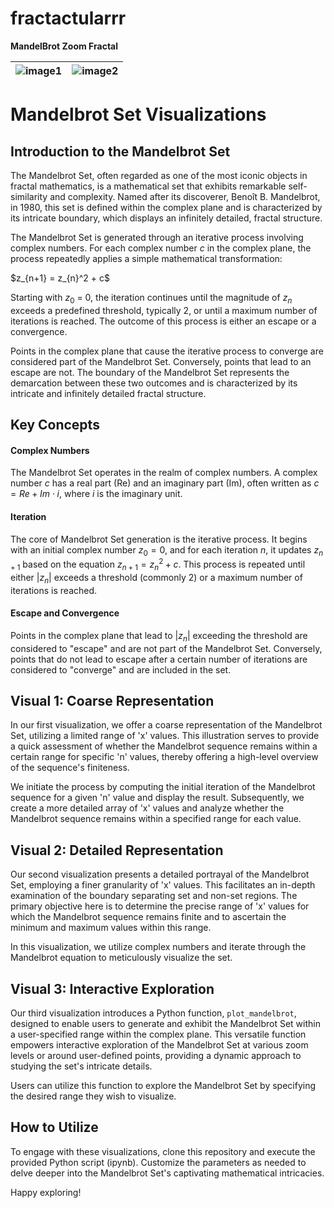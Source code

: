 # fractactularrr
**MandelBrot Zoom Fractal**

| ![image1](https://github.com/rajaravindp/fractactularrr/assets/118573661/b706594a-4cde-4a6d-a6d4-2d9f1f232eb6) | ![image2](https://github.com/rajaravindp/fractactularrr/assets/118573661/e42e0c13-5d5f-4c9c-b3a7-675bc54513b6) |
|---|---|

# Mandelbrot Set Visualizations

## Introduction to the Mandelbrot Set

The Mandelbrot Set, often regarded as one of the most iconic objects in fractal mathematics, is a mathematical set that exhibits remarkable self-similarity and complexity. Named after its discoverer, Benoît B. Mandelbrot, in 1980, this set is defined within the complex plane and is characterized by its intricate boundary, which displays an infinitely detailed, fractal structure.

The Mandelbrot Set is generated through an iterative process involving complex numbers. For each complex number $c$ in the complex plane, the process repeatedly applies a simple mathematical transformation:

$z_{n+1} = z_{n}^2 + c\$

Starting with $z_0$ = 0\, the iteration continues until the magnitude of $z_n$ exceeds a predefined threshold, typically 2, or until a maximum number of iterations is reached. The outcome of this process is either an escape or a convergence.

Points in the complex plane that cause the iterative process to converge are considered part of the Mandelbrot Set. Conversely, points that lead to an escape are not. The boundary of the Mandelbrot Set represents the demarcation between these two outcomes and is characterized by its intricate and infinitely detailed fractal structure.

## Key Concepts
#### Complex Numbers
The Mandelbrot Set operates in the realm of complex numbers. A complex number $c$ has a real part (Re) and an imaginary part (Im), often written as $c=Re+Im\cdot i$, where $i$ is the imaginary unit.

#### Iteration
The core of Mandelbrot Set generation is the iterative process. It begins with an initial complex number $z_0=0$, and for each iteration $n$, it updates $z_{n+1}$ based on the equation $z_{n+1}=z_n^2+c$. This process is repeated until either $|z_n|$ exceeds a threshold (commonly 2) or a maximum number of iterations is reached.

#### Escape and Convergence
Points in the complex plane that lead to $|z_n|$ exceeding the threshold are considered to "escape" and are not part of the Mandelbrot Set. Conversely, points that do not lead to escape after a certain number of iterations are considered to "converge" and are included in the set.

## Visual 1: Coarse Representation

In our first visualization, we offer a coarse representation of the Mandelbrot Set, utilizing a limited range of 'x' values. This illustration serves to provide a quick assessment of whether the Mandelbrot sequence remains within a certain range for specific 'n' values, thereby offering a high-level overview of the sequence's finiteness.

We initiate the process by computing the initial iteration of the Mandelbrot sequence for a given 'n' value and display the result. Subsequently, we create a more detailed array of 'x' values and analyze whether the Mandelbrot sequence remains within a specified range for each value.

## Visual 2: Detailed Representation

Our second visualization presents a detailed portrayal of the Mandelbrot Set, employing a finer granularity of 'x' values. This facilitates an in-depth examination of the boundary separating set and non-set regions. The primary objective here is to determine the precise range of 'x' values for which the Mandelbrot sequence remains finite and to ascertain the minimum and maximum values within this range.

In this visualization, we utilize complex numbers and iterate through the Mandelbrot equation to meticulously visualize the set.

## Visual 3: Interactive Exploration

Our third visualization introduces a Python function, `plot_mandelbrot`, designed to enable users to generate and exhibit the Mandelbrot Set within a user-specified range within the complex plane. This versatile function empowers interactive exploration of the Mandelbrot Set at various zoom levels or around user-defined points, providing a dynamic approach to studying the set's intricate details.

Users can utilize this function to explore the Mandelbrot Set by specifying the desired range they wish to visualize.

## How to Utilize

To engage with these visualizations, clone this repository and execute the provided Python script (ipynb). Customize the parameters as needed to delve deeper into the Mandelbrot Set's captivating mathematical intricacies.

Happy exploring!
